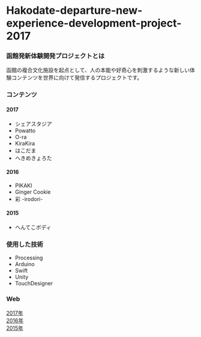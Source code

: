 # Hakodate-departure-new-experience-development-project-2017

###  函館発新体験開発プロジェクトとは  

函館の複合文化施設を起点として、人の本能や好奇心を刺激するような新しい体験コンテンツを世界に向けて発信するプロジェクトです。

### コンテンツ
#### 2017
* シェアスタジア
* Powatto
* O-ra
* KiraKira
* はこだま
* へきめきょろた

#### 2016
* PIKAKI
* Ginger Cookie
* 彩 -irodori-

#### 2015
* へんてこボディ

### 使用した技術
* Processing
* Arduino
* Swift
* Unity
* TouchDesigner

### Web
[2017年](http://fundesign.jp/pbl/project17/)  
[2016年](http://fundesign.jp/pbl/project16/)  
[2015年](http://funifd.com/pbl/mch/)
